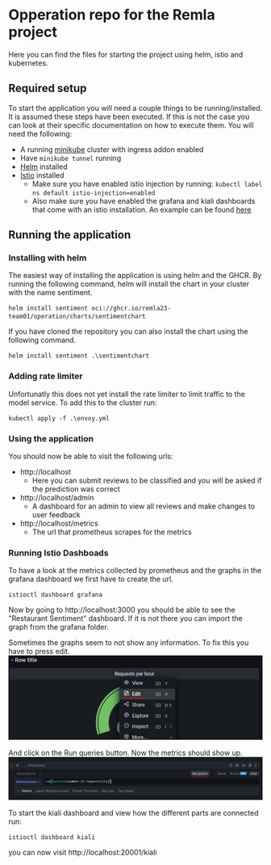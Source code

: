 # Opperation repo for the Remla project
Here you can find the files for starting the project using helm, istio and kubernetes.

## Required setup

To start the application you will need a couple things to be running/installed. It is assumed these steps have been executed. If this is not the case you can look at their specific documentation on how to execute them.
You will need the following:
- A running [minikube](https://minikube.sigs.k8s.io/docs/start/) cluster with ingress addon enabled
- Have `minikube tunnel` running
- [Helm](https://helm.sh/docs/intro/install/) installed
- [Istio](https://istio.io/latest/docs/setup/install/) installed
    - Make sure you have enabled istio injection by running: `kubectl label ns default istio-injection=enabled`
    - Also make sure you have enabled the grafana and kiali dashboards that come with an istio installation. An example can be found [here](https://istio.io/latest/docs/setup/getting-started/#dashboard)


## Running the application

### Installing with helm
The easiest way of installing the application is using helm and the GHCR. By running the following command, helm will install the chart in your cluster with the name sentiment.
```
helm install sentiment oci://ghcr.io/remla23-team01/operation/charts/sentimentchart
```

If you have cloned the repository you can also install the chart using the following command.
```
helm install sentiment .\sentimentchart
```


### Adding rate limiter
Unfortunatly this does not yet install the rate limiter to limit traffic to the model service. To add this to the cluster run:
```
kubectl apply -f .\envoy.yml
```

### Using the application
You should now be able to visit the following urls:
- http://localhost
  - Here you can submit reviews to be classified and you will be asked if the prediction was correct
- http://localhost/admin
  - A dashboard for an admin to view all reviews and make changes to user feedback
- http://localhost/metrics
  - The url that prometheus scrapes for the metrics


### Running Istio Dashboads
To have a look at the metrics collected by prometheus and the graphs in the grafana dashboard we first have to create the url.
```
istioctl dashboard grafana
```
Now by going to http://localhost:3000 you should be able to see the "Restaurant Sentiment" dashboard. If it is not there you can import the graph from the grafana folder.

Sometimes the graphs seem to not show any information. To fix this you have to press edit.
![Grafana dashboard bug fix](images/dashboard-bug-fix-1.png)

And click on the Run queries button. Now the metrics should show up.
![Grafana dashboard bug fix](images/dashboard-bug-fix-2.png)

To start the kiali dashboard and view how the different parts are connected run:
```
istioctl dashboard kiali
```
you can now visit http://localhost:20001/kiali


